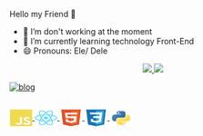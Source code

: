 Hello my Friend 👋


- 🔭 I’m don't working at the moment  <br>
- 🌱 I’m currently learning technology Front-End  <br>
- 😄 Pronouns: Ele/ Dele

<div align="center">
  <a href="https://github.com/carlloshen">
  <img height="180em" src="https://github-readme-stats.vercel.app/api?username=carlloshen&show_icons=true&theme=dark&include_all_commits=true&count_private=true"/>
  <img widht="130rem"height="180em" src="https://github-readme-stats.vercel.app/api/top-langs/?username=carlloshen&layout=compact&langs_count=7&theme=dark"/>
</div>
  
  
  
  ![blog](https://img.shields.io/badge/CSS-239120?&style=for-the-badge&logo=css3&logoColor=white)
  
  
  <div style="display: inline_block"><br>
  <img align="center" alt="Rafa-Js" height="30" width="40" src="https://raw.githubusercontent.com/devicons/devicon/master/icons/javascript/javascript-plain.svg">
  <img align="center" alt="Rafa-React" height="30" width="40" src="https://raw.githubusercontent.com/devicons/devicon/master/icons/react/react-original.svg">
  <img align="center" alt="Rafa-HTML" height="30" width="40" src="https://raw.githubusercontent.com/devicons/devicon/master/icons/html5/html5-original.svg">
  <img align="center" alt="Rafa-CSS" height="30" width="40" src="https://raw.githubusercontent.com/devicons/devicon/master/icons/css3/css3-original.svg">
  <img align="center" alt="Rafa-Python" height="30" width="40" src="https://raw.githubusercontent.com/devicons/devicon/master/icons/python/python-original.svg">
  </div>
